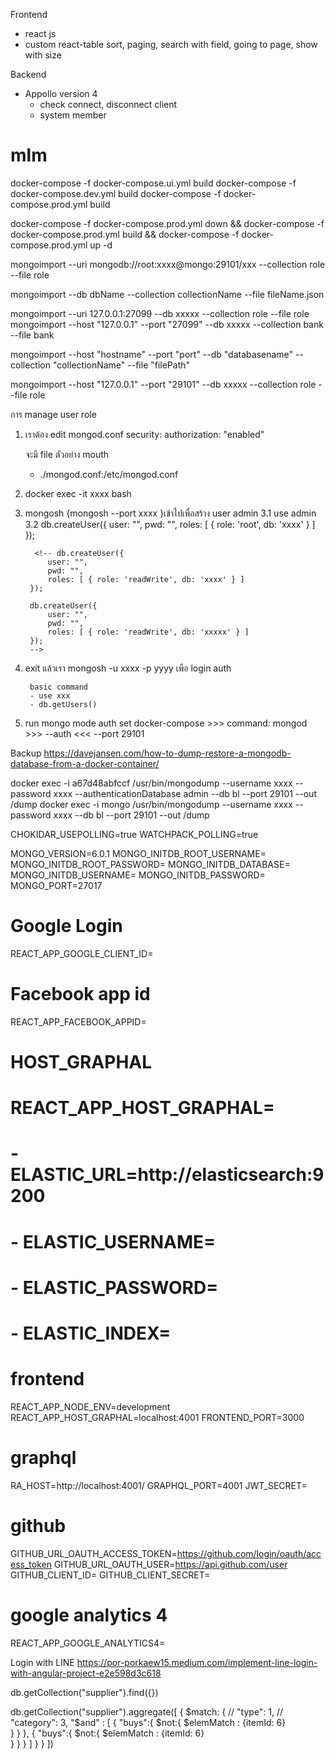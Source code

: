 Frontend
  - react js
  - custom react-table sort, paging, search with field, going to page, show with size

Backend
  - Appollo version 4
    - check connect, disconnect client 
    - system member


# mlm
docker-compose -f docker-compose.ui.yml build
docker-compose -f docker-compose.dev.yml build
docker-compose -f docker-compose.prod.yml build

docker-compose -f docker-compose.prod.yml down &&  docker-compose -f docker-compose.prod.yml build &&  docker-compose -f docker-compose.prod.yml up -d

mongoimport --uri mongodb://root:xxxx@mongo:29101/xxx --collection role --file role

mongoimport --db dbName --collection collectionName --file fileName.json

mongoimport --uri 127.0.0.1:27099 --db xxxxx --collection role --file role
mongoimport --host "127.0.0.1" --port "27099" --db xxxxx --collection bank --file bank

mongoimport --host "hostname" --port "port" --db "databasename" --collection "collectionName" --file "filePath"

mongoimport --host "127.0.0.1" --port "29101" --db xxxxx --collection role --file role

<!--  
mongoimport --port "29102" --username xxxx --password xxxx --db xxxxx --collection bank --file bank 
-->

การ manage user role
1. เราต้อง edit mongod.conf
    security:
        authorization: "enabled"
    
    จะมี file ตัวอย่าง
    mouth 
    - ./mongod.conf:/etc/mongod.conf

2. docker exec -it xxxx bash
3. mongosh {mongosh --port xxxx }เข้าไปเพื่อสร้าง user admin 
   3.1  use admin
   3.2  db.createUser({
            user: "",
            pwd: "",
            roles: [ { role: 'root', db: 'xxxx' } ]
        });

         <!-- db.createUser({
            user: "",
            pwd: "",
            roles: [ { role: 'readWrite', db: 'xxxx' } ]
        }); 
        
        db.createUser({
            user: "",
            pwd: "",
            roles: [ { role: 'readWrite', db: 'xxxxx' } ]
        });
        -->

4. exit แล้วเรา mongosh -u xxxx -p yyyy เพือ login auth
       <!-- db.createUser({
            user: "",
            pwd: "",
            roles: [ { role: 'readWrite', db: 'bl' } ]
        }); -->

        basic command
        - use xxx 
        - db.getUsers()

5. run mongo mode auth set docker-compose  >>> command: mongod >>> --auth <<< --port 29101

Backup
https://davejansen.com/how-to-dump-restore-a-mongodb-database-from-a-docker-container/

docker exec -i a67d48abfccf /usr/bin/mongodump --username xxxx --password xxxx --authenticationDatabase admin --db bl --port 29101 --out /dump
docker exec -i mongo /usr/bin/mongodump --username xxxx --password xxxx --db bl --port 29101 --out /dump


CHOKIDAR_USEPOLLING=true
WATCHPACK_POLLING=true

MONGO_VERSION=6.0.1
MONGO_INITDB_ROOT_USERNAME=
MONGO_INITDB_ROOT_PASSWORD=
MONGO_INITDB_DATABASE=
MONGO_INITDB_USERNAME=
MONGO_INITDB_PASSWORD=
MONGO_PORT=27017

# Google Login
REACT_APP_GOOGLE_CLIENT_ID=

# Facebook app id
REACT_APP_FACEBOOK_APPID=

# HOST_GRAPHAL
# REACT_APP_HOST_GRAPHAL=

#   - ELASTIC_URL=http://elasticsearch:9200
#   - ELASTIC_USERNAME=
#   - ELASTIC_PASSWORD=
#   - ELASTIC_INDEX=

# frontend
REACT_APP_NODE_ENV=development
REACT_APP_HOST_GRAPHAL=localhost:4001
FRONTEND_PORT=3000

# graphql
RA_HOST=http://localhost:4001/
GRAPHQL_PORT=4001
JWT_SECRET=

# github
GITHUB_URL_OAUTH_ACCESS_TOKEN=https://github.com/login/oauth/access_token
GITHUB_URL_OAUTH_USER=https://api.github.com/user
GITHUB_CLIENT_ID=
GITHUB_CLIENT_SECRET= 

# google analytics 4
REACT_APP_GOOGLE_ANALYTICS4=

Login with LINE
https://por-porkaew15.medium.com/implement-line-login-with-angular-project-e2e598d3c618


db.getCollection("supplier").find({})

db.getCollection("supplier").aggregate([
        { 
            $match: { 
//                "type": 1,
//                "category": 3,
                "$and" : [
                    {
                        "buys":{
                           $not:{
                               $elemMatch : {itemId: 6}  
                           } 
                        }
                    },
                    {
                        "buys":{
                           $not:{
                               $elemMatch : {itemId: 6}  
                           } 
                        }
                    }
                ]
            }
        }
])

